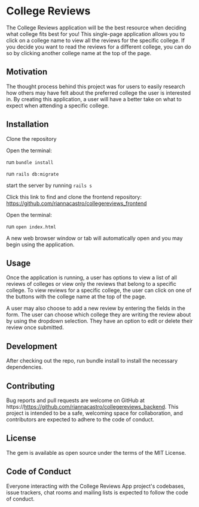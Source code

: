 # College Reviews

The College Reviews application will be the best resource when deciding what college fits best for you! This single-page application allows you to click on a college name to view all the reviews for the specific college. If you decide you want to read the reviews for a different college, you can do so by clicking another college name at the top of the page.

## Motivation

The thought process behind this project was for users to easily research how others may have felt about the preferred college the user is interested in. By creating this application, a user will have a better take on what to expect when attending a specific college.

## Installation

Clone the repository

Open the terminal:

run ```bundle install```

run ```rails db:migrate```

start the server by running ```rails s```


Click this link to find and clone the frontend repository: https://github.com/riannacastro/collegereviews_frontend

Open the terminal:

run ```open index.html```

A new web browser window or tab will automatically open and you may begin using the application.

## Usage

Once the application is running, a user has options to view a list of all reviews of colleges or view only the reviews that belong to a specific college. To view reviews for a specific college, the user can click on one of the buttons with the college name at the top of the page. 

A user may also choose to add a new review by entering the fields in the form. The user can choose which college they are writing the review about by using the dropdown selection. They have an option to edit or delete their review once submitted.

## Development

After checking out the repo, run bundle install to install the necessary dependencies.

## Contributing

Bug reports and pull requests are welcome on GitHub at https://https://github.com/riannacastro/collegereviews_backend. This project is intended to be a safe, welcoming space for collaboration, and contributors are expected to adhere to the code of conduct.

## License

The gem is available as open source under the terms of the MIT License.

## Code of Conduct

Everyone interacting with the College Reviews App project's codebases, issue trackers, chat rooms and mailing lists is expected to follow the code of conduct.